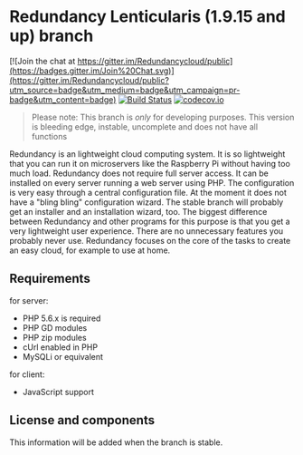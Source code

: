 Redundancy Lenticularis (1.9.15 and up)  branch
=================================

[![Join the chat at https://gitter.im/Redundancycloud/public](https://badges.gitter.im/Join%20Chat.svg)](https://gitter.im/Redundancycloud/public?utm_source=badge&utm_medium=badge&utm_campaign=pr-badge&utm_content=badge)
[![Build Status](https://travis-ci.org/Redundancycloud/redundancy.svg?branch=Lenticularis)](https://travis-ci.org/Redundancycloud/redundancy)
[![codecov.io](http://codecov.io/github/Redundancycloud/redundancy/coverage.svg?branch=Lenticularis)](http://codecov.io/github/Redundancycloud/redundancy?branch=Lenticularis)

> Please note: This branch is _only_ for developing purposes. This version is bleeding edge, instable, uncomplete and does not have all functions

Redundancy is an lightweight cloud computing system. It is so lightweight that you can run it on microservers like the Raspberry Pi without having too much load.
Redundancy does not require full server access. It can be installed on every server running a web server using PHP. The configuration is very easy through a central configuration file. At the moment it does not have a "bling bling" configuration wizard. The stable branch will probably get an installer and an installation wizard, too. The biggest difference between Redundancy and other programs for this purpose is that you get a very lightweight user
experience. There are no unnecessary features you probably never use. Redundancy focuses on the core of the tasks to create an easy cloud, for example to use at home.

Requirements
------------

for server:
- PHP 5.6.x is required
- PHP GD modules
- PHP zip modules
- cUrl enabled in PHP
- MySQLi or equivalent

for client:
- JavaScript support

License and components
----------------------

This information will be added when the branch is stable.
